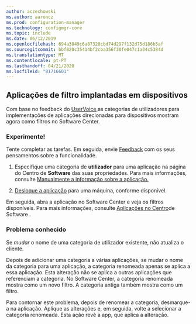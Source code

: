```yaml
---
author: aczechowski
ms.author: aaroncz
ms.prod: configuration-manager
ms.technology: configmgr-core
ms.topic: include
ms.date: 06/12/2019
ms.openlocfilehash: 694a3849c6a87320cbd74d297f132d75d186b5af
ms.sourcegitcommit: bbf820c35414bf2cba356f30fe047c1a34c5384d
ms.translationtype: MT
ms.contentlocale: pt-PT
ms.lasthandoff: 04/21/2020
ms.locfileid: "81716601"
---
```

## <a name="filter-applications-deployed-to-devices"></a><a name="bkmk_appcategory"></a>Aplicações de filtro implantadas em dispositivos

<!--4451056-->

Com base no feedback do [UserVoice,](https://configurationmanager.uservoice.com/forums/300492-ideas/suggestions/13252563-software-center-add-categories-to-maching-targett)as categorias de utilizadores para implementações de aplicações direcionadas para dispositivos mostram agora como filtros no Software Center.

### <a name="try-it-out"></a>Experimente!

Tente completar as tarefas. Em seguida, envie [Feedback](../../../../understand/find-help.md#product-feedback) com os seus pensamentos sobre a funcionalidade.

1. Especifique uma categoria de **utilizador** para uma aplicação na página do Centro de **Software** das suas propriedades. Para mais informações, consulte [Manualmente a informação sobre a aplicação.](../../../../../apps/deploy-use/create-applications.md#bkmk_manual-app)

1. [Desloque a aplicação](../../../../../apps/deploy-use/deploy-applications.md) para uma máquina, conforme disponível.

Em seguida, abra a aplicação no Software Center e veja os filtros disponíveis. Para mais informações, consulte [Aplicações no Centro](../../../../understand/software-center.md#applications)de Software .

### <a name="known-issue"></a>Problema conhecido

<!-- 4726793 -->

Se *mudar* o nome de uma categoria de utilizador existente, não atualiza o cliente.

Depois de adicionar uma categoria a várias aplicações, se mudar o nome da categoria para uma aplicação, a categoria renomeada apenas se aplica a essa aplicação. Esta alteração não se aplica a outras aplicações que referenciam a categoria. No Software Center, a categoria renomeada mostra como um novo filtro. A categoria antiga também mostra como um filtro.

Para contornar este problema, depois de renomear a categoria, desmarque-a na aplicação. Aplique as alterações e, em seguida, volte a selecionar a categoria renomeada. Esta ação revê a app, que aplica a alteração.
